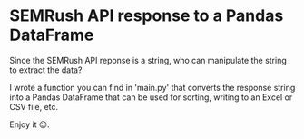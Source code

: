 # SEMRush API response to a Pandas DataFrame
Since the SEMRush API reponse is a string, who can manipulate the string to extract the data?

I wrote a function you can find in 'main.py' that converts the response string into a Pandas DataFrame that can be used for sorting, writing to an Excel or CSV file, etc.

Enjoy it 😉.
